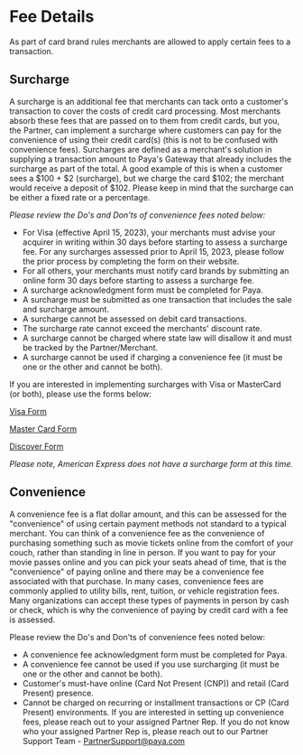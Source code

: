 # Fee Details

As part of card brand rules merchants are allowed to apply certain fees to a transaction. 

## Surcharge
A surcharge is an additional fee that merchants can tack onto a customer's transaction to cover the costs of credit card processing. Most merchants absorb these fees that are passed on to them from credit cards, but you, the Partner, can implement a surcharge where customers can pay for the convenience of using their credit card(s) (this is not to be confused with convenience fees).
Surcharges are defined as a merchant's solution in supplying a transaction amount to Paya's Gateway that already includes the surcharge as part of the total. A good example of this is when a customer sees a $100 + $2 (surcharge), but we charge the card $102; the merchant would receive a deposit of $102. Please keep in mind that the surcharge can be either a fixed rate or a percentage. 

_Please review the Do's and Don'ts of convenience fees noted below:_

*	For Visa (effective April 15, 2023), your merchants must advise your acquirer in writing within 30 days before starting to assess a surcharge fee. For any surcharges assessed prior to April 15, 2023, please follow the prior process by completing the form on their website. 
*	For all others, your merchants must notify card brands by submitting an online form 30 days before starting to assess a surcharge fee.
*	A surcharge acknowledgment form must be completed for Paya.
*	A surcharge must be submitted as one transaction that includes the sale and surcharge amount. 
*	A surcharge cannot be assessed on debit card transactions. 
*	The surcharge rate cannot exceed the merchants' discount rate.
*	A surcharge cannot be charged where state law will disallow it and must be tracked by the Partner/Merchant.
*	A surcharge cannot be used if charging a convenience fee (it must be one or the other and cannot be both). 

If you are interested in implementing surcharges with Visa or MasterCard (or both), please use the forms below:

[Visa Form](https://usa.visa.com/Forms/merchant-surcharge-notification-form.html)

[Master Card Form](https://www.mastercard.us/en-us/surcharge-disclosure-webform.html)

[Discover Form](https://www.pdffiller.com/453217869--merchant-surcharge-notification-form-Discover-Network-)

_Please note, American Express does not have a surcharge form at this time._ 
 
## Convenience

A convenience fee is a flat dollar amount, and this can be assessed for the "convenience" of using certain payment methods not standard to a typical merchant. You can think of a convenience fee as the convenience of purchasing something such as movie tickets online from the comfort of your couch, rather than standing in line in person. If you want to pay for your movie passes online and you can pick your seats ahead of time, that is the "convenience" of paying online and there may be a convenience fee associated with that purchase. 
In many cases, convenience fees are commonly applied to utility bills, rent, tuition, or vehicle registration fees. Many organizations can accept these types of payments in person by cash or check, which is why the convenience of paying by credit card with a fee is assessed. 

Please review the Do's and Don'ts of convenience fees noted below:
*	A convenience fee acknowledgment form must be completed for Paya.
*	A convenience fee cannot be used if you use surcharging (it must be one or the other and cannot be both).  
*	Customer's must-have online (Card Not Present (CNP)) and retail (Card Present) presence. 
*	Cannot be charged on recurring or installment transactions or CP (Card Present) environments. 
If you are interested in setting up convenience fees, please reach out to your assigned Partner Rep. If you do not know who your assigned Partner Rep is, please reach out to our Partner Support Team - PartnerSupport@paya.com
